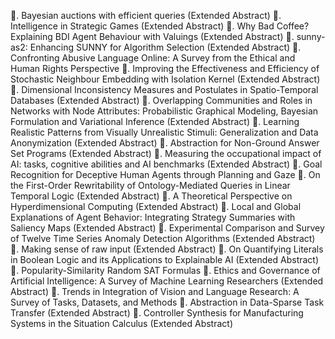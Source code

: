 . Bayesian auctions with efficient queries (Extended Abstract)
. Intelligence in Strategic Games (Extended Abstract)
. Why Bad Coffee? Explaining BDI Agent Behaviour with Valuings (Extended Abstract)
. sunny-as2: Enhancing SUNNY for Algorithm Selection (Extended Abstract)
. Confronting Abusive Language Online: A Survey from the Ethical and Human Rights Perspective
. Improving the Effectiveness and Efficiency of Stochastic Neighbour Embedding with Isolation Kernel (Extended Abstract)
. Dimensional Inconsistency Measures and Postulates in Spatio-Temporal Databases (Extended Abstract)
. Overlapping Communities and Roles in Networks with Node Attributes: Probabilistic Graphical Modeling, Bayesian Formulation and Variational Inference (Extended Abstract)
. Learning  Realistic Patterns from Visually Unrealistic Stimuli: Generalization and Data Anonymization (Extended Abstract)
. Abstraction for Non-Ground Answer Set Programs (Extended Abstract)
. Measuring the occupational impact of AI: tasks, cognitive abilities and AI benchmarks (Extended Abstract)
. Goal Recognition for Deceptive Human Agents through Planning and Gaze
. On the First-Order Rewritability of Ontology-Mediated Queries in Linear Temporal Logic (Extended Abstract)
. A Theoretical Perspective on Hyperdimensional Computing (Extended Abstract)
. Local and Global Explanations of Agent Behavior: Integrating Strategy Summaries with Saliency Maps (Extended Abstract)
. Experimental Comparison and Survey of Twelve Time Series Anomaly Detection Algorithms (Extended Abstract)
. Making sense of raw input (Extended Abstract)
. On Quantifying Literals in Boolean Logic and its Applications to Explainable AI (Extended Abstract)
. Popularity-Similarity Random SAT Formulas
. Ethics and Governance of Artificial Intelligence: A Survey of Machine Learning Researchers (Extended Abstract)
. Trends in Integration of Vision and Language Research: A Survey of Tasks, Datasets, and Methods
. Abstraction in Data-Sparse Task Transfer (Extended Abstract)
. Controller Synthesis for Manufacturing Systems in the Situation Calculus (Extended Abstract)